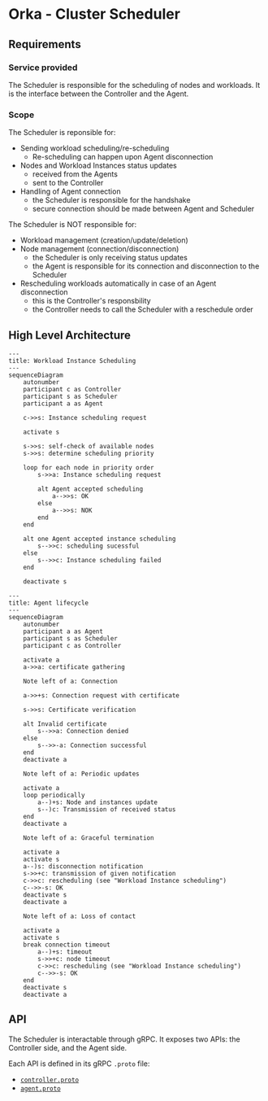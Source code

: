 
# Orka - Cluster Scheduler

## Requirements

### Service provided

The Scheduler is responsible for the scheduling of nodes and workloads.
It is the interface between the Controller and the Agent.

### Scope

The Scheduler is reponsible for:

- Sending workload scheduling/re-scheduling
    - Re-scheduling can happen upon Agent disconnection
- Nodes and Workload Instances status updates
    - received from the Agents
    - sent to the Controller
- Handling of Agent connection
    - the Scheduler is responsible for the handshake
    - secure connection should be made between Agent and Scheduler

The Scheduler is NOT responsible for:

- Workload management (creation/update/deletion)
- Node management (connection/disconnection)
    - the Scheduler is only receiving status updates
    - the Agent is responsible for its connection and disconnection to the Scheduler
- Rescheduling workloads automatically in case of an Agent disconnection
    - this is the Controller's responsbility
    - the Controller needs to call the Scheduler with a reschedule order


## High Level Architecture

```mermaid
---
title: Workload Instance Scheduling
---
sequenceDiagram
    autonumber
    participant c as Controller
    participant s as Scheduler
    participant a as Agent

    c->>s: Instance scheduling request

    activate s

    s->>s: self-check of available nodes
    s->>s: determine scheduling priority

    loop for each node in priority order
        s->>a: Instance scheduling request
        
        alt Agent accepted scheduling
            a-->>s: OK
        else
            a-->>s: NOK
        end
    end

    alt one Agent accepted instance scheduling
        s-->>c: scheduling sucessful
    else
        s-->>c: Instance scheduling failed
    end

    deactivate s

```

```mermaid
---
title: Agent lifecycle
---
sequenceDiagram
    autonumber
    participant a as Agent
    participant s as Scheduler
    participant c as Controller

    activate a
    a->>a: certificate gathering

    Note left of a: Connection

    a->>+s: Connection request with certificate
    
    s->>s: Certificate verification

    alt Invalid certificate
        s-->>a: Connection denied
    else
        s-->>-a: Connection successful
    end
    deactivate a

    Note left of a: Periodic updates

    activate a
    loop periodically
        a--)+s: Node and instances update
        s--)c: Transmission of received status
    end
    deactivate a

    Note left of a: Graceful termination

    activate a
    activate s
    a--)s: disconnection notification
    s->>+c: transmission of given notification
    c->>c: rescheduling (see "Workload Instance scheduling")
    c-->>-s: OK
    deactivate s
    deactivate a

    Note left of a: Loss of contact

    activate a
    activate s
    break connection timeout
        a--)+s: timeout
        s->>+c: node timeout
        c->>c: rescheduling (see "Workload Instance scheduling")
        c-->>-s: OK
    end
    deactivate s
    deactivate a

```


## API

The Scheduler is interactable through gRPC. It exposes two APIs: the Controller side, and the Agent side.

Each API is defined in its gRPC `.proto` file:

- [`controller.proto`](./controller.proto)
- [`agent.proto`](./agent.proto)

